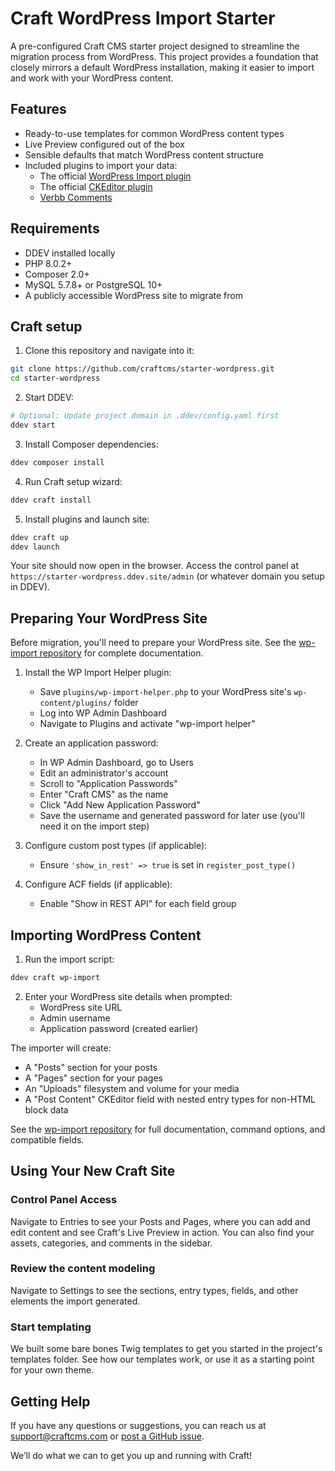 # Craft WordPress Import Starter
A pre-configured Craft CMS starter project designed to streamline the migration process from WordPress. This project provides a foundation that closely mirrors a default WordPress installation, making it easier to import and work with your WordPress content.

## Features
- Ready-to-use templates for common WordPress content types
- Live Preview configured out of the box
- Sensible defaults that match WordPress content structure
- Included plugins to import your data:
  - The official [WordPress Import plugin](https://github.com/craftcms/wp-import)
  - The official [CKEditor plugin](https://plugins.craftcms.com/ckeditor)
  - [Verbb Comments](https://plugins.craftcms.com/comments)

## Requirements
- DDEV installed locally
- PHP 8.0.2+
- Composer 2.0+
- MySQL 5.7.8+ or PostgreSQL 10+
- A publicly accessible WordPress site to migrate from

## Craft setup

1. Clone this repository and navigate into it:
```bash
git clone https://github.com/craftcms/starter-wordpress.git
cd starter-wordpress
```

2. Start DDEV:
```bash
# Optional: Update project domain in .ddev/config.yaml first
ddev start
```

3. Install Composer dependencies:
```bash
ddev composer install
```

4. Run Craft setup wizard:
```bash
ddev craft install
```

5. Install plugins and launch site:
```bash
ddev craft up
ddev launch
```

Your site should now open in the browser. Access the control panel at `https://starter-wordpress.ddev.site/admin` (or whatever domain you setup in DDEV).

## Preparing Your WordPress Site

Before migration, you'll need to prepare your WordPress site. See the [wp-import repository](https://github.com/craftcms/wp-import) for complete documentation.

1. Install the WP Import Helper plugin:
   - Save `plugins/wp-import-helper.php` to your WordPress site's `wp-content/plugins/` folder
   - Log into WP Admin Dashboard
   - Navigate to Plugins and activate "wp-import helper"

2. Create an application password:
   - In WP Admin Dashboard, go to Users
   - Edit an administrator's account
   - Scroll to "Application Passwords"
   - Enter "Craft CMS" as the name
   - Click "Add New Application Password"
   - Save the username and generated password for later use (you'll need it on the import step)

3. Configure custom post types (if applicable):
   - Ensure `'show_in_rest' => true` is set in `register_post_type()`

4. Configure ACF fields (if applicable):
   - Enable "Show in REST API" for each field group

## Importing WordPress Content

1. Run the import script:
```bash
ddev craft wp-import
```

2. Enter your WordPress site details when prompted:
   - WordPress site URL
   - Admin username
   - Application password (created earlier)

The importer will create:
- A "Posts" section for your posts
- A "Pages" section for your pages
- An "Uploads" filesystem and volume for your media
- A "Post Content" CKEditor field with nested entry types for non-HTML block data

See the [wp-import repository](https://github.com/craftcms/wp-import) for full documentation, command options, and compatible 
fields.

## Using Your New Craft Site

### Control Panel Access
Navigate to Entries to see your Posts and Pages, where you can add and edit content and see Craft's Live Preview in action. You can also find your assets, categories, and comments in the sidebar.

### Review the content modeling
Navigate to Settings to see the sections, entry types, fields, and other elements the import generated.

### Start templating

We built some bare bones Twig templates to get you started in the project's templates folder. See how our templates work, or use it as a starting point for your own theme.

## Getting Help
If you have any questions or suggestions, you can reach us at support@craftcms.com or [post a GitHub issue](https://github.com/craftcms/starter-wordpress/issues).

We’ll do what we can to get you up and running with Craft!
